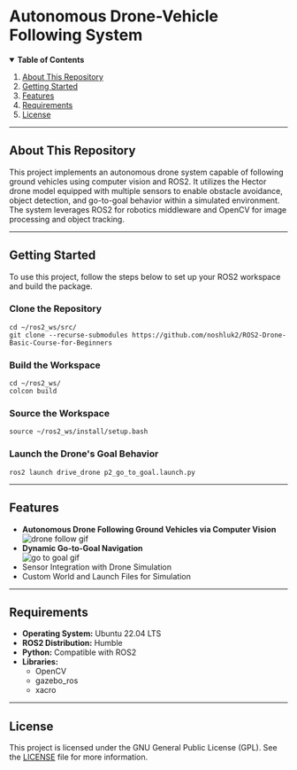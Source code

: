 <!DOCTYPE html>
<html lang="en">
<head>
  <meta charset="UTF-8">
  <title>Autonomous Drone-Vehicle Following System</title>
</head>
<body>

<h1>Autonomous Drone-Vehicle Following System</h1>

<details open>
  <summary><strong>Table of Contents</strong></summary>
  <ol>
    <li><a href="#about-this-repository">About This Repository</a></li>
    <li><a href="#getting-started">Getting Started</a></li>
    <li><a href="#features">Features</a></li>
    <li><a href="#requirements">Requirements</a></li>
    <li><a href="#license">License</a></li>
  </ol>
</details>

<hr>

<h2 id="about-this-repository">About This Repository</h2>
<p>
This project implements an autonomous drone system capable of following ground vehicles using computer vision and ROS2.
It utilizes the Hector drone model equipped with multiple sensors to enable obstacle avoidance, object detection, and
go-to-goal behavior within a simulated environment. The system leverages ROS2 for robotics middleware and OpenCV for
image processing and object tracking.
</p>

<hr>

<h2 id="getting-started">Getting Started</h2>
<p>To use this project, follow the steps below to set up your ROS2 workspace and build the package.</p>

<h3>Clone the Repository</h3>
<pre><code>cd ~/ros2_ws/src/
git clone --recurse-submodules https://github.com/noshluk2/ROS2-Drone-Basic-Course-for-Beginners
</code></pre>

<h3>Build the Workspace</h3>
<pre><code>cd ~/ros2_ws/
colcon build
</code></pre>

<h3>Source the Workspace</h3>
<pre><code>source ~/ros2_ws/install/setup.bash
</code></pre>

<h3>Launch the Drone's Goal Behavior</h3>
<pre><code>ros2 launch drive_drone p2_go_to_goal.launch.py
</code></pre>

<hr>

<h2 id="features">Features</h2>
<ul>
  <li><strong>Autonomous Drone Following Ground Vehicles via Computer Vision</strong><br>
    <img src="https://github.com/noshluk2/ROS2-Drone-Basic-Course-for-Beginners/blob/master/Images/drone_follow_tb3.gif" alt="drone follow gif">
  </li>
  <li><strong>Dynamic Go-to-Goal Navigation</strong><br>
    <img src="https://github.com/noshluk2/ROS2-Drone-Basic-Course-for-Beginners/blob/master/Images/drone_gtg.gif" alt="go to goal gif">
  </li>
  <li>Sensor Integration with Drone Simulation</li>
  <li>Custom World and Launch Files for Simulation</li>
</ul>

<hr>

<h2 id="requirements">Requirements</h2>
<ul>
  <li><strong>Operating System:</strong> Ubuntu 22.04 LTS</li>
  <li><strong>ROS2 Distribution:</strong> Humble</li>
  <li><strong>Python:</strong> Compatible with ROS2</li>
  <li><strong>Libraries:</strong>
    <ul>
      <li>OpenCV</li>
      <li>gazebo_ros</li>
      <li>xacro</li>
    </ul>
  </li>
</ul>

<hr>

<h2 id="license">License</h2>
<p>
  This project is licensed under the GNU General Public License (GPL). See the
  <a href="LICENSE">LICENSE</a> file for more information.
</p>

</body>
</html>
